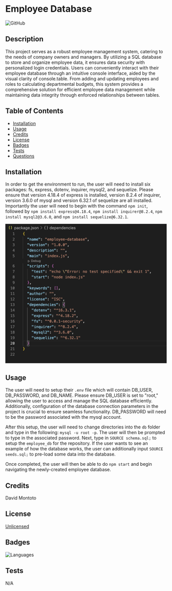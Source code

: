# Employee Database

![GitHub](https://img.shields.io/github/license/dmmontoto/Employee-Database)

## Description

This project serves as a robust employee management system, catering to the needs of company owners and managers. By utilizing a SQL database to store and organize employee data, it ensures data security with personalized login credentials. Users can conveniently interact with their employee database through an intuitive console interface, aided by the visual clarity of console.table. From adding and updating employees and roles to calculating departmental budgets, this system provides a comprehensive solution for efficient employee data management while maintaining data integrity through enforced relationships between tables.

## Table of Contents 

- [Installation](#installation)
- [Usage](#usage)
- [Credits](#credits)
- [License](#license)
- [Badges](#badges)
- [Tests](#tests)
- [Questions](#questions)

## Installation

In order to get the environment to run, the user will need to install six packages: fs, express, dotenv, inquirer, mysql2, and sequelize. Please ensure that version 4.18.4 of express is installed, version 8.2.4 of inquirer, version 3.6.0 of mysql and version 6.32.1 of sequelize are all installed. Importantly the user will need to begin with the command `npm init`, followed by `npm install express@4.18.4`, `npm install inquirer@8.2.4`, `npm install mysql2@3.6.0`, and `npm install sequelize@6.32.1`. 

![Packages](assets/images/jsonPackage.png)

## Usage

The user will need to setup their `.env` file which will contain DB_USER, DB_PASSWORD, and DB_NAME. Please ensure DB_USER is set to "root," allowing the user to access and manage the SQL database efficiently. Additionally, configuration of the database connection parameters in the project is crucial to ensure seamless functionality. DB_PASSWORD will need to be the password associated with the mysql account. 

After this setup, the user will need to change directories into the `db` folder and type in the following: `mysql -u root -p`. The user will then be prompted to type in the associated password. Next, type in `SOURCE schema.sql;` to setup the `employee_db` for the repository. If the user wants to see an example of how the database works, the user can additionally input `SOURCE seeds.sql;` to pre-load some data into the database.

Once completed, the user will then be able to do `npm start` and begin navigating the newly-created employee database.

## Credits

David Montoto

## License

[Unlicensed](LICENSE)

## Badges

![Languages](https://img.shields.io/github/languages/top/dmmontoto/Employee-Database)

## Tests

N/A
